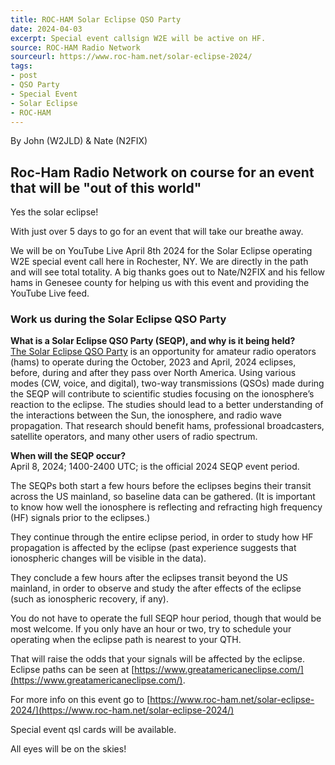 ```yaml
---
title: ROC-HAM Solar Eclipse QSO Party
date: 2024-04-03
excerpt: Special event callsign W2E will be active on HF.
source: ROC-HAM Radio Network
sourceurl: https://www.roc-ham.net/solar-eclipse-2024/
tags:
- post
- QSO Party
- Special Event
- Solar Eclipse
- ROC-HAM
---
```

By John (W2JLD) &amp; Nate (N2FIX)

## Roc-Ham Radio Network on course for an event that will be "out of this world" 

Yes the solar eclipse!

With just over 5 days to go for an event that will take our breathe away. 

We will be on YouTube Live April 8th 2024 for the Solar Eclipse operating W2E special event call here in Rochester, NY. We are directly in the path and will see total totality. A big thanks goes out to Nate/N2FIX and his fellow hams in Genesee county for helping us with this event and providing the YouTube Live feed. 

### Work us during the Solar Eclipse QSO Party

**What is a Solar Eclipse QSO Party (SEQP), and why is it being held?**   
[The Solar Eclipse QSO Party](https://www.roc-ham.net/solar-eclipse-2024/) is an opportunity for amateur radio operators (hams) to operate during the October, 2023 and April, 2024 eclipses, before, during and after they pass over North America. Using various modes (CW, voice, and digital), two-way transmissions (QSOs) made during the SEQP will contribute to scientific studies focusing on the ionosphere’s reaction to the eclipse. The studies should lead to a better understanding of the interactions between the Sun, the ionosphere, and radio wave propagation. That research should benefit hams, professional broadcasters, satellite operators, and many other users of radio spectrum.  

**When will the SEQP occur?**   
April 8, 2024; 1400-2400 UTC; is the official 2024 SEQP event period.

The SEQPs both start a few hours before the eclipses begins their transit across the US mainland, so baseline data can be gathered. (It is important to know how well the ionosphere is reflecting and refracting high frequency (HF) signals prior to the eclipses.)

They continue through the entire eclipse period, in order to study how HF propagation is affected by the eclipse (past experience suggests that ionospheric changes will be visible in the data).

They conclude a few hours after the eclipses transit beyond the US mainland, in order to observe and study the after effects of the eclipse (such as ionospheric recovery, if any).

You do not have to operate the full SEQP hour period, though that would be most welcome. If you only have an hour or two, try to schedule your operating when the eclipse path is nearest to your QTH.  

That will raise the odds that your signals will be affected by the eclipse. Eclipse paths can be seen at [https://www.greatamericaneclipse.com/](https://www.greatamericaneclipse.com/).

For more info on this event go to [https://www.roc-ham.net/solar-eclipse-2024/](https://www.roc-ham.net/solar-eclipse-2024/)

Special event qsl cards will be available.

All eyes will be on the skies!